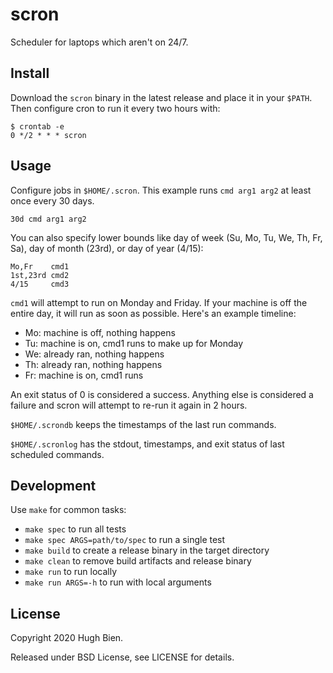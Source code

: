 # scron

Scheduler for laptops which aren't on 24/7.

## Install

Download the `scron` binary in the latest release and place it in your `$PATH`. Then configure cron
to run it every two hours with:

```
$ crontab -e
0 */2 * * * scron
```

## Usage

Configure jobs in `$HOME/.scron`. This example runs `cmd arg1 arg2` at least once every 30 days.

```
30d cmd arg1 arg2
```

You can also specify lower bounds like day of week (Su, Mo, Tu, We, Th, Fr, Sa), day of month
(23rd), or day of year (4/15):

```
Mo,Fr    cmd1
1st,23rd cmd2
4/15     cmd3
```

`cmd1` will attempt to run on Monday and Friday. If your machine is off the entire day, it will run
as soon as possible. Here's an example timeline:

* Mo: machine is off, nothing happens
* Tu: machine is on, cmd1 runs to make up for Monday
* We: already ran, nothing happens
* Th: already ran, nothing happens
* Fr: machine is on, cmd1 runs

An exit status of 0 is considered a success. Anything else is considered a failure and scron will
attempt to re-run it again in 2 hours.

`$HOME/.scrondb` keeps the timestamps of the last run commands.

`$HOME/.scronlog` has the stdout, timestamps, and exit status of last scheduled commands.

## Development

Use `make` for common tasks:

* `make spec` to run all tests
* `make spec ARGS=path/to/spec` to run a single test
* `make build` to create a release binary in the target directory
* `make clean` to remove build artifacts and release binary
* `make run` to run locally
* `make run ARGS=-h` to run with local arguments

## License

Copyright 2020 Hugh Bien.

Released under BSD License, see LICENSE for details.
